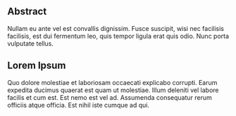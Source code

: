 ## Abstract

Nullam eu ante vel est convallis dignissim. Fusce suscipit, wisi
nec facilisis facilisis, est dui fermentum leo, quis tempor ligula
erat quis odio. Nunc porta vulputate tellus.

## Lorem Ipsum

Quo dolore molestiae et laboriosam occaecati explicabo corrupti.
Earum expedita ducimus quaerat est quam ut molestiae. Illum
deleniti vel labore facilis et cum est. Est nemo est vel ad.
Assumenda consequatur rerum officiis atque officia. Est nihil iste
cumque ad qui.
